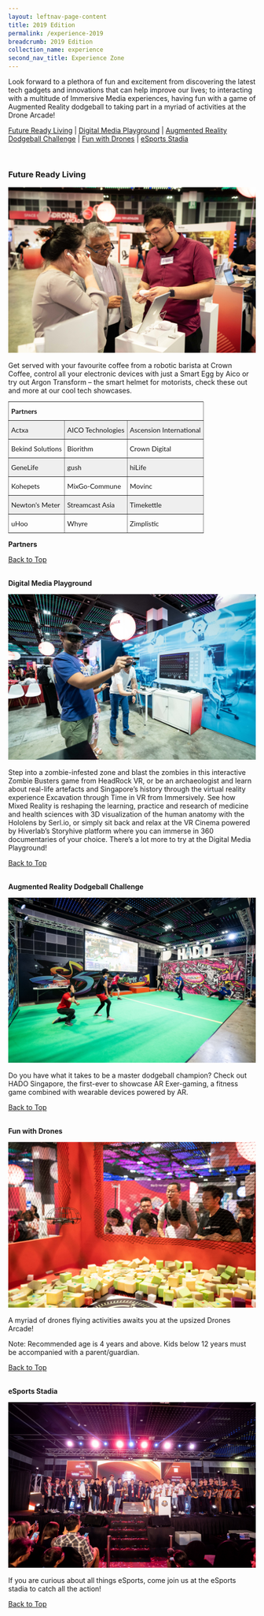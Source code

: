 ```yaml
---
layout: leftnav-page-content
title: 2019 Edition
permalink: /experience-2019
breadcrumb: 2019 Edition
collection_name: experience
second_nav_title: Experience Zone
---
```

Look forward to a plethora of fun and excitement from discovering the latest tech gadgets and innovations that can help improve our lives; to interacting with a multitude of Immersive Media experiences, having fun with a game of Augmented Reality dodgeball to taking part in a myriad of activities at the Drone Arcade!

<a name="top"></a>
[Future Ready Living](#1) | [Digital Media Playground](#2) | [Augmented Reality Dodgeball Challenge](#3) | [Fun with Drones](#4) | [eSports Stadia](#5)

<a name="1"></a><br>
### **Future Ready Living**<br>

![1](/images/experience/experience1b.jpg)

Get served with your favourite coffee from a robotic barista at Crown Coffee, control all your electronic devices with just a Smart Egg by Aico or try out Argon Transform – the smart helmet for motorists, check these out and more at our cool tech showcases.

<style type="text/css">
.tg  {border-collapse:collapse;border-spacing:0;}
.tg td{font-family:Lato;font-size:14px;padding:10px 5px;border-style:solid;border-width:1px;overflow:hidden;word-break:normal;border-color:black;}
.tg th{font-family:Lato;font-size:14px;font-weight:normal;padding:10px 5px;border-style:solid;border-width:1px;overflow:hidden;word-break:normal;border-color:black;}
.tg .tg-0pky{border-color:inherit;text-align:left;vertical-align:top}
.tg .tg-y698{background-color:#efefef;border-color:inherit;text-align:left;vertical-align:top}
</style>
<table class="tg">
  <tr>
    <th class="tg-0pky" colspan="3"><b>Partners</b></th>
  </tr>
  <tr>
    <td class="tg-y698">Actxa</td>
    <td class="tg-y698">AICO Technologies</td>
    <td class="tg-y698">Ascension International</td>
  </tr>
  <tr>
    <td class="tg-0pky">Bekind Solutions</td>
    <td class="tg-0pky">Biorithm</td>
    <td class="tg-0pky">Crown Digital</td>
  </tr>
  <tr>
    <td class="tg-y698">GeneLife</td>
    <td class="tg-y698">gush</td>
    <td class="tg-y698">hiLife</td>
  </tr>
  <tr>
    <td class="tg-0pky">Kohepets</td>
    <td class="tg-0pky">MixGo-Commune</td>
    <td class="tg-0pky">Movinc</td>
  </tr>
  <tr>
    <td class="tg-y698">Newton's Meter</td>
    <td class="tg-y698">Streamcast Asia</td>
    <td class="tg-y698">Timekettle</td>
  </tr>
  <tr>
    <td class="tg-0pky">uHoo</td>
    <td class="tg-0pky">Whyre</td>
    <td class="tg-0pky">Zimplistic</td>
  </tr>
</table>

**Partners**<br>


[Back to Top](#top)

<a name="2"></a><br>
**Digital Media Playground**<br>

![2](/images/experience/experience2b.jpg)

Step into a zombie-infested zone and blast the zombies in this interactive Zombie Busters game from HeadRock VR, or be an archaeologist and learn about real-life artefacts and Singapore’s history through the virtual reality experience Excavation through Time in VR from Immersively. See how Mixed Reality is reshaping the learning, practice and research of medicine and health sciences with 3D visualization of the human anatomy with the Hololens by Serl.io, or simply sit back and relax at the VR Cinema powered by Hiverlab’s Storyhive platform where you can immerse in 360 documentaries of your choice. There’s a lot more to try at the Digital Media Playground!

[Back to Top](#top)

<a name="3"></a><br>
**Augmented Reality Dodgeball Challenge**<br>

![3](/images/experience/AR_dodgeball2.jpg)

Do you have what it takes to be a master dodgeball champion? Check out HADO Singapore, the first-ever to showcase AR Exer-gaming, a fitness game combined with wearable devices powered by AR.

[Back to Top](#top)

<a name="4"></a><br>
**Fun with Drones**<br>

![4](/images/experience/experience4c.jpg)

A myriad of drones flying activities awaits you at the upsized Drones Arcade!

Note: Recommended age is 4 years and above. Kids below 12 years must be accompanied with a parent/guardian.

[Back to Top](#top)

<a name="5"></a><br>
**eSports Stadia**<br>

![5](/images/experience/experience5b.jpg)

If you are curious about all things eSports, come join us at the eSports stadia to catch all the action!

[Back to Top](#top)
